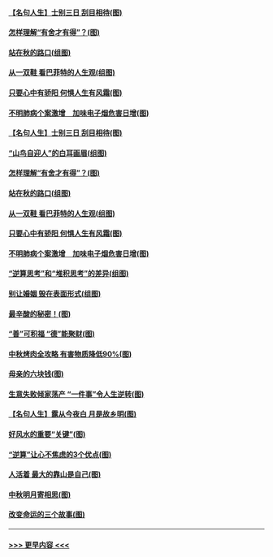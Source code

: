 #### [【名句人生】士别三日 刮目相待(图)](../pages/p8/906988.md?t=09151122) 
#### [怎样理解“有舍才有得”？(图)](../pages/p8/906872.md?t=09151122) 
#### [站在秋的路口(组图)](../pages/p8/906914.md?t=09151122) 
#### [从一双鞋 看巴菲特的人生观(组图)](../pages/p8/907311.md?t=09151122) 
#### [只要心中有骄阳 何惧人生有风霜(图)](../pages/p8/907320.md?t=09151122) 
#### [不明肺病个案激增　加味电子烟危害日增(图)](../pages/p8/907307.md?t=09151122) 
#### [【名句人生】士别三日 刮目相待(图)](../pages/p8/906988.md?t=09151122) 
#### [“山鸟自迎人”的白耳画眉(组图)](../pages/p8/907332.md?t=09151122) 
#### [怎样理解“有舍才有得”？(图)](../pages/p8/906872.md?t=09151122) 
#### [站在秋的路口(组图)](../pages/p8/906914.md?t=09151122) 
#### [从一双鞋 看巴菲特的人生观(组图)](../pages/p8/907311.md?t=09151122) 
#### [只要心中有骄阳 何惧人生有风霜(图)](../pages/p8/907320.md?t=09151122) 
#### [不明肺病个案激增　加味电子烟危害日增(图)](../pages/p8/907307.md?t=09151122) 
#### [“逆算思考”和“堆积思考”的差异(组图)](../pages/p8/907229.md?t=09151122) 
#### [别让婚姻 毁在表面形式(组图)](../pages/p8/907118.md?t=09151122) 
#### [最辛酸的秘密！(图)](../pages/p8/906327.md?t=09151122) 
#### [“善”可积福 “德”能聚财(图)](../pages/p8/906906.md?t=09151122) 
#### [中秋烤肉全攻略 有害物质降低90%(图)](../pages/p8/907227.md?t=09151122) 
#### [母亲的六块钱(图)](../pages/p8/907107.md?t=09151122) 
#### [生意失败倾家荡产 “一件事”令人生逆转(图)](../pages/p8/907101.md?t=09151122) 
#### [【名句人生】露从今夜白 月是故乡明(图)](../pages/p8/906558.md?t=09151122) 
#### [好风水的重要“关键”(图)](../pages/p8/907087.md?t=09151122) 
#### [“逆算”让心不焦虑的3个优点(图)](../pages/p8/907070.md?t=09151122) 
#### [人活着 最大的靠山是自己(图)](../pages/p8/906329.md?t=09151122) 
#### [中秋明月寄相思(图)](../pages/p8/906932.md?t=09151122) 
#### [改变命运的三个故事(图)](../pages/p8/906257.md?t=09151122) 

----
#### [ >>> 更早内容 <<< ](../indexes/p8-earlier.md)
